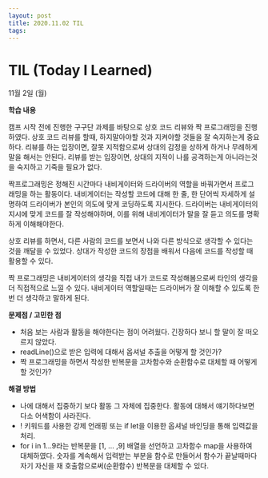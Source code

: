 ```yaml
---
layout: post
title: 2020.11.02 TIL
tags:
---
```

# TIL (Today I Learned)

11월 2일 (월)

**학습 내용**

캠프 시작 전에 진행한 구구단 과제를 바탕으로 상호 코드 리뷰와 짝 프로그래밍을 진행하였다. 상호 코드 리뷰를 할때, 하지말아야할 것과 지켜야할 것들을 잘 숙지하는게 중요하다. 리뷰를 하는 입장이면, 잘못 지적함으로써 상대의 감정을 상하게 하거나 무례하게 말을 해서는 안된다. 리뷰를 받는 입장이면, 상대의 지적이 나를 공격하는게 아니라는것을 숙지하고 기죽을 필요가 없다.

짝프로그래밍은 정해진 시간마다 내비게이터와 드라이버의 역할을 바꿔가면서 프로그래밍을 하는 활동이다. 내비게이터는 작성할 코드에 대해 한 줄, 한 단어씩 자세하게 설명하여 드라이버가 본인의 의도에 맞게 코딩하도록 지시한다. 드라이버는 내비게이터의 지시에 맞게 코드를 잘 작성해야하며, 이를 위해 내비게이터가 말을 잘 듣고 의도를 명확하게 이해해야한다.

상호 리뷰를 하면서, 다른 사람의 코드를 보면서 나와 다른 방식으로 생각할 수 있다는 것을 깨달을 수 있었다. 상대가 작성한 코드의 장점을 배워서 다음에 코드를 작성할 때 활용할 수 있다.

짝 프로그래밍은 내비게이터의 생각을 직접 내가 코드로 작성해봄으로써 타인의 생각을 더 직접적으로 느낄 수 있다. 내비게이터 역할일때는 드라이버가 잘 이해할 수 있도록 한번 더 생각하고 말하게 된다.

**문제점 / 고민한 점**

- 처음 보는 사람과 활동을 해야한다는 점이 어려웠다. 긴장하다 보니 할 말이 잘 떠오르지 않았다.
- readLine()으로 받은 입력에 대해서 옵셔널 추출을 어떻게 할 것인가?
- 짝 프로그래밍을 하면서 작성한 반복문을 고차함수와 순환함수로 대체할 때 어떻게 할 것인가?

**해결 방법**

- 나에 대해서 집중하기 보다 활동 그 자체에 집중한다. 활동에 대해서 얘기하다보면 다소 어색함이 사라진다.
- ! 키워드를 사용한 강제 언래핑 또는 if let을 이용한 옵셔널 바인딩을 통해 입력값을 처리.
- for i in 1...9라는 반복문을 [1, ... ,9] 배열을 선언하고 고차함수 map을 사용하여 대체하였다. 숫자를 계속해서 입력받는 부분을 함수로 만들어서 함수가 끝날때마다 자기 자신을 재 호출함으로써(순환함수) 반복문을 대체할 수 있다.
